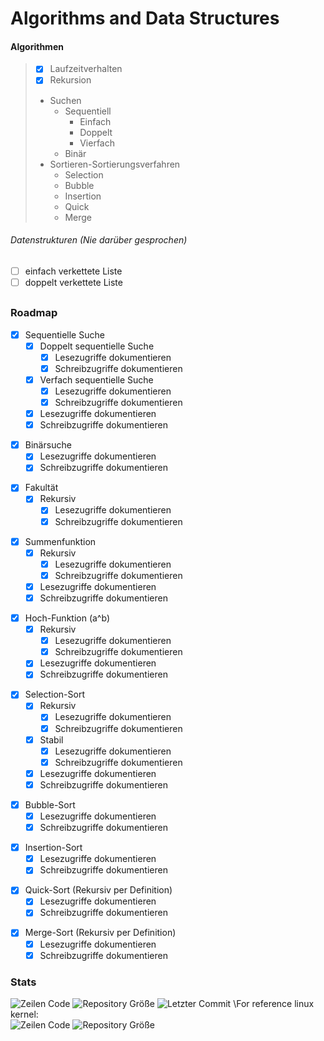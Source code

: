 # Algorithms and Data Structures

#### Algorithmen
>- [x] Laufzeitverhalten
>- [x] Rekursion
>- Suchen
>    - Sequentiell
>        - Einfach
>        - Doppelt
>        - Vierfach
>    - Binär
>- Sortieren-Sortierungsverfahren
>    - Selection
>    - Bubble
>    - Insertion
>    - Quick
>    - Merge
###### Datenstrukturen (Nie darüber gesprochen)
- [ ] einfach verkettete Liste
- [ ] doppelt verkettete Liste
##
### Roadmap
* [x] Sequentielle Suche
    * [x] Doppelt sequentielle Suche
        * [x] Lesezugriffe dokumentieren
        * [x] Schreibzugriffe dokumentieren
    * [x] Verfach sequentielle Suche
        * [x] Lesezugriffe dokumentieren
        * [x] Schreibzugriffe dokumentieren
  * [x] Lesezugriffe dokumentieren
  * [x] Schreibzugriffe dokumentieren
- [x] Binärsuche
    - [x] Lesezugriffe dokumentieren
    - [x] Schreibzugriffe dokumentieren
* [x] Fakultät
    * [x] Rekursiv
        * [x] Lesezugriffe dokumentieren
        * [x] Schreibzugriffe dokumentieren
- [x] Summenfunktion
    - [x] Rekursiv
        - [x] Lesezugriffe dokumentieren
        - [x] Schreibzugriffe dokumentieren
    - [x] Lesezugriffe dokumentieren
    - [x] Schreibzugriffe dokumentieren
* [x] Hoch-Funktion (a^b)
    * [x] Rekursiv
        * [x] Lesezugriffe dokumentieren
        * [x] Schreibzugriffe dokumentieren
    * [x] Lesezugriffe dokumentieren
    * [x] Schreibzugriffe dokumentieren
- [x] Selection-Sort
    - [x] Rekursiv
        - [x] Lesezugriffe dokumentieren
        - [x] Schreibzugriffe dokumentieren
    - [x] Stabil
        - [x] Lesezugriffe dokumentieren
        - [x] Schreibzugriffe dokumentieren
    - [x] Lesezugriffe dokumentieren
    - [x] Schreibzugriffe dokumentieren
* [x] Bubble-Sort
    * [x] Lesezugriffe dokumentieren
    * [x] Schreibzugriffe dokumentieren
- [x] Insertion-Sort
    - [x] Lesezugriffe dokumentieren
    - [x] Schreibzugriffe dokumentieren
* [x] Quick-Sort (Rekursiv per Definition)
    * [x] Lesezugriffe dokumentieren
    * [x] Schreibzugriffe dokumentieren
- [x] Merge-Sort (Rekursiv per Definition)
    - [x] Lesezugriffe dokumentieren
    - [x] Schreibzugriffe dokumentieren

### Stats
![Zeilen Code](https://img.shields.io/tokei/lines/github/Baumbart13/HTL-SWP_OP)
![Repository Größe](https://img.shields.io/github/repo-size/Baumbart13/HTL-SWP_OP)
![Letzter Commit](https://img.shields.io/github/last-commit/Baumbart13/HTL-SWP_OP)
\For reference linux kernel:\
![Zeilen Code](https://img.shields.io/tokei/lines/github/torvalds/linux)
![Repository Größe](https://img.shields.io/github/repo-size/torvalds/linux)
